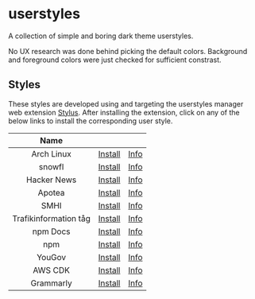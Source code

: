 # userstyles

A collection of simple and boring dark theme userstyles.

No UX research was done behind picking the default colors. Background and
foreground colors were just checked for sufficient constrast.

## Styles

These styles are developed using and targeting the userstyles manager web
extension [Stylus](https://github.com/openstyles/stylus). After installing the
extension, click on any of the below links to install the corresponding user
style.

|         Name          |                                                                                                                                              |                                     |
| :-------------------: | :------------------------------------------------------------------------------------------------------------------------------------------: | :---------------------------------: |
|      Arch Linux       |             [Install](https://raw.githubusercontent.com/aruncveli/userstyles/refs/heads/main/sites/archlinux/archlinux.user.css)             |       [Info](sites/archlinux)       |
|        snowfl         |                [Install](https://raw.githubusercontent.com/aruncveli/userstyles/refs/heads/main/sites/snowfl/snowfl.user.css)                |        [Info](sites/snowfl)         |
|      Hacker News      |            [Install](https://raw.githubusercontent.com/aruncveli/userstyles/refs/heads/main/sites/hackernews/hackernews.user.css)            |      [Info](sites/hackernews)       |
|        Apotea         |                [Install](https://raw.githubusercontent.com/aruncveli/userstyles/refs/heads/main/sites/apotea/apotea.user.css)                |        [Info](sites/apotea)         |
|         SMHI          |                               [Install](https://github.com/aruncveli/userstyles/raw/main/smhi/smhi.user.styl)                                |            [Info](smhi)             |
| Trafikinformation tåg | [Install](https://raw.githubusercontent.com/aruncveli/userstyles/refs/heads/main/sites/trafikinformation-tåg/trafikinformation-tåg.user.css) | [Info](sites/trafikinformation-tåg) |
|       npm Docs        |                           [Install](https://github.com/aruncveli/userstyles/raw/main/npm-docs/npm-docs.user.styl)                            |          [Info](npm-docs)           |
|          npm          |                   [Install](https://raw.githubusercontent.com/aruncveli/userstyles/refs/heads/main/sites/npm/npm.user.css)                   |          [Info](sites/npm)          |
|        YouGov         |                             [Install](https://github.com/aruncveli/userstyles/raw/main/yougov/yougov.user.styl)                              |           [Info](yougov)            |
|        AWS CDK        |                            [Install](https://github.com/aruncveli/userstyles/raw/main/aws-cdk/aws-cdk.user.styl)                             |           [Info](aws-cdk)           |
|       Grammarly       |                          [Install](https://github.com/aruncveli/userstyles/raw/main/grammarly/grammarly.user.styl)                           |          [Info](grammarly)          |
